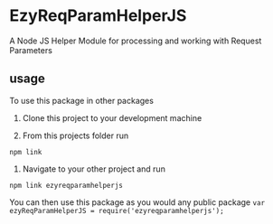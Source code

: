 # EzyReqParamHelperJS

A Node JS Helper Module for processing and working with Request Parameters

## usage

To use this package in other packages

1. Clone this project to your development machine

1. From this projects folder run 

`npm link`

1. Navigate to your other project and run

`npm link ezyreqparamhelperjs`

You can then use this package as you would any public package `var ezyReqParamHelperJS = require('ezyreqparamhelperjs');`
